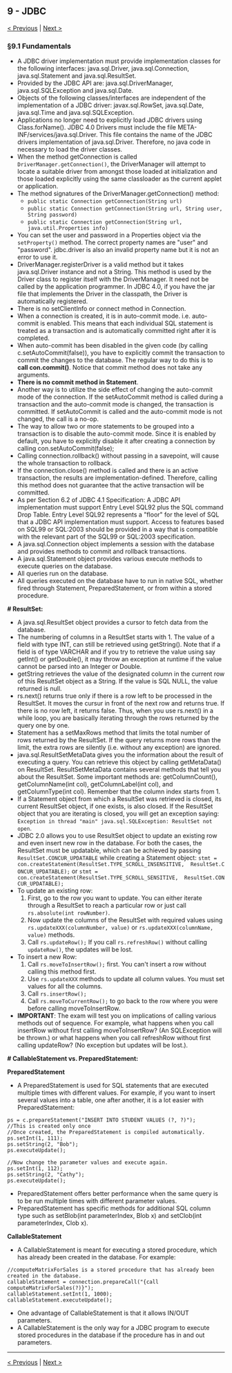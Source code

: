 ## 9 - JDBC

[< Previous](./08-nio2.md) | [Next >](10-threads.md)

### §9.1 Fundamentals

- A JDBC driver implementation must provide implementation classes for the following interfaces: java.sql.Driver, 
java.sql.Connection, java.sql.Statement and java.sql.ResultSet.
- Provided by the JDBC API are: java.sql.DriverManager, java.sql.SQLException and java.sql.Date.
- Objects of the following classes/interfaces are independent of the implementation of a JDBC driver: 
javax.sql.RowSet, java.sql.Date, java.sql.Time and java.sql.SQLException.
- Applications no longer need to explicitly load JDBC drivers using Class.forName(). JDBC 4.0 Drivers must include the 
file META-INF/services/java.sql.Driver. This file contains the name of the JDBC drivers implementation of java.sql.Driver.
Therefore, no java code in necessary to load the driver classes.
- When the method getConnection is called `DriverManager.getConnection()`, the DriverManager will attempt to locate a 
suitable driver from amongst those loaded at initialization and those loaded explicitly using the same classloader as 
the current applet or application.
- The method signatures of the DriverManager.getConnection() method:
    - `public static Connection getConnection(String url)`
    - `public static Connection getConnection(String url, String user, String password)`
    - `public static Connection getConnection(String url, java.util.Properties info)`
- You can set the user and password in a Properties object via the `setProperty()` method. The correct property names are
"user" and "password". jdbc.driver is also an invalid property name but it is not an error to use it.
- DriverManager.registerDriver is a valid method but it takes java.sql.Driver instance and not a String. This method is 
used by the Driver class to register itself with the DriverManager. It need not be called by the application programmer. 
In JDBC 4.0, if you have the jar file that implements the Driver in the classpath, the Driver is automatically registered.
- There is no setClientInfo or connect method in Connection.
- When a connection is created, it is in auto-commit mode. i.e. auto-commit is enabled. This means that each individual 
SQL statement is treated as a transaction and is automatically committed right after it is completed.
- When auto-commit has been disabled in the given code (by calling c.setAutoCommit(false)), you have to explicitly 
commit the transaction to commit the changes to the database. The regular way to do this is to **call con.commit()**. 
Notice that commit method does not take any arguments.
- **There is no commit method in Statement**.
- Another way is to utilize the side effect of changing the auto-commit mode of the connection. If the setAutoCommit 
method is called during a transaction and the auto-commit mode is changed, the transaction is committed. If 
setAutoCommit is called and the auto-commit mode is not changed, the call is a no-op. 
- The way to allow two or more statements to be grouped into a transaction is to disable the auto-commit mode. Since 
it is enabled by default, you have to explicitly disable it after creating a connection by calling con.setAutoCommit(false);
- Calling connection.rollback() without passing in a savepoint, will cause the whole transaction to rollback.
- If the connection.close() method is called and there is an active transaction, the results are implementation-defined. 
Therefore, calling this method does not guarantee that the active transaction will be committed.
- As per Section 6.2 of JDBC 4.1 Specification:
A JDBC API implementation must support Entry Level SQL92 plus the SQL command Drop Table. Entry Level SQL92 represents 
a "floor" for the level of SQL that a JDBC API implementation must support. Access to features based on SQL99 or 
SQL:2003 should be provided in a way that is compatible with the relevant part of the SQL99 or SQL:2003 specification.
- A java.sql.Connection object implements a session with the database and provides methods to commit and rollback 
transactions.
- A java.sql.Statement object provides various execute methods to execute queries on the database.
- All queries run on the database.
- All queries executed on the database have to run in native SQL, whether fired through Statement, PreparedStatement, 
or from within a stored procedure.

**# ResultSet:**

- A java.sql.ResultSet object provides a cursor to fetch data from the database.
- The numbering of columns in a ResultSet starts with 1. The value of a field with type INT, can still be retrieved 
using getString(). Note that if a field is of type VARCHAR and if you try to retrieve the value using say getInt() or 
getDouble(), it may throw an exception at runtime if the value cannot be parsed into an Integer or Double.
- getString retrieves the value of the designated column in the current row of this ResultSet object as a String. If 
the value is SQL NULL, the value returned is null.
- rs.next() returns true only if there is a row left to be processed in the ResultSet. It moves the cursur in front of 
the next row and returns true. If there is no row left, it returns false. Thus, when you use rs.next() in a while loop, 
you are basically iterating through the rows returned by the query one by one.
- Statement has a setMaxRows method that limits the total number of rows returned by the ResultSet. If the query returns 
more rows than the limit, the extra rows are silently (i.e. without any exception) are ignored. 
- java.sql.ResultSetMetaData  gives you the information about the result of executing a query. You can retrieve this 
object by calling getMetaData() on ResultSet. ResultSetMetaData contains several methods that tell you about the 
ResultSet. Some important methods are: getColumnCount(), getColumnName(int col), getColumnLabel(int col), and 
getColumnType(int col). Remember that the column index starts from 1.
- If a Statement object from which a ResultSet was retrieved is closed, its current ResultSet object, if one exists, 
is also closed. If the ResultSet object that you are iterating is closed, you will get an exception saying: 
`Exception in thread "main" java.sql.SQLException: ResultSet not open`.
- JDBC 2.0 allows you to use ResultSet object to update an existing row and even insert new row in the database. For 
both the cases, the ResultSet must be updatable, which can be achieved by passing `ResultSet.CONCUR_UPDATABLE` while 
creating a Statement object: `stmt = con.createStatement(ResultSet.TYPE_SCROLL_INSENSITIVE,  ResultSet.CONCUR_UPDATABLE);`
 or `stmt = con.createStatement(ResultSet.TYPE_SCROLL_SENSITIVE,  ResultSet.CONCUR_UPDATABLE);`
- To update an existing row:  
    1. First, go to the row you want to update. You can either iterate through a ResultSet to reach a particular row or 
    just call `rs.absolute(int rowNumber)`. 
    2. Now update the columns of the ResultSet with required values using `rs.updateXXX(columnNumber, value)` or 
    `rs.updateXXX(columnName, value)` methods. 
    3. Call `rs.updateRow();` If you call `rs.refreshRow()` without calling `updateRow()`, the updates will be lost.  
- To insert a new Row: 
    1. Call `rs.moveToInsertRow();` first. You can't insert a row without calling this method first. 
    2. Use `rs.updateXXX` methods to update all column values. You must set values for all the columns. 
    3. Call `rs.insertRow();`  
    4. Call `rs.moveToCurrentRow();` to go back to the row where you were before calling moveToInsertRow.
- **IMPORTANT**: The exam will test you on implications of calling various methods out of sequence. For example, what 
happens when you call insertRow without first calling moveToInsertRow? (An SQLException will be thrown.) or what happens 
when you call refreshRow without first calling updateRow? (No exception but updates will be lost.). 

**# CallableStatement vs. PreparedStatement:**

**PreparedStatement**

- A PreparedStatement is used for SQL statements that are executed multiple times with different values. For example, 
if you want to insert several values into a table, one after another, it is a lot easier with PreparedStatement:

```
ps = c.prepareStatement("INSERT INTO STUDENT VALUES (?, ?)");
//This is created only once 
//Once created, the PreparedStatement is compiled automatically.
ps.setInt(1, 111);
ps.setString(2, "Bob");
ps.executeUpdate();
	
//Now change the parameter values and execute again.
ps.setInt(1, 112);
ps.setString(2, "Cathy");
ps.executeUpdate();  
```

- PreparedStatement offers better performance when the same query is to be run multiple times with different parameter 
values.
- PreparedStatement has specific methods for additional SQL column type such as setBlob(int parameterIndex, Blob x) and 
setClob(int parameterIndex, Clob x).

**CallableStatement**

- A CallableStatement is meant for executing a stored procedure, which has already been created in the database. 
For example:

```
//computeMatrixForSales is a stored procedure that has already been created in the database.
callableStatement = connection.prepareCall("{call computeMatrixForSales(?)}");
callableStatement.setInt(1, 1000);
callableStatement.executeUpdate();
```

- One advantage of CallableStatement is that it allows IN/OUT parameters.
- A CallableStatement is the only way for a JDBC program to execute stored procedures in the database if the procedure has in and out parameters.

---
[< Previous](./08-nio2.md) | [Next >](10-threads.md)
